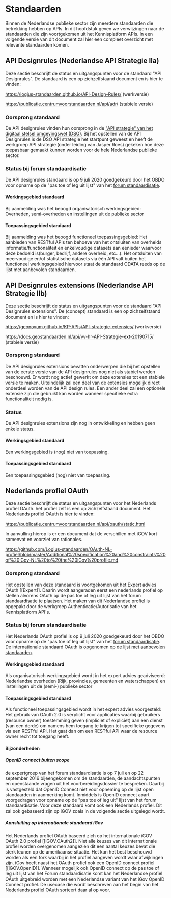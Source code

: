 # Standaarden
Binnen de Nederlandse publieke sector zijn meerdere standaarden die betrekking hebben op APIs. In dit hoofdstuk geven we verwijzingen naar de standaarden die zijn voortgekomen uit het Kennisplatform APIs. In een volgende versie van dit document zal hier een compleet overzicht met relevante standaarden komen.

## API Designrules (Nederlandse API Strategie IIa)
Deze sectie beschrijft de status en uitgangspunten voor de standaard "API Designrules". De standaard is een op zichzelfstaand document en is hier te vinden:

<!-- https://geonovum.github.io/API-Designrules/ (werkversie) -->
https://logius-standaarden.github.io/API-Design-Rules/ (werkversie)

<!-- https://docs.geostandaarden.nl/api/API-Designrules/ (stabiele versie) -->
https://publicatie.centrumvoorstandaarden.nl/api/adr/ (stabiele versie)

### Oorsprong standaard
De API designrules vinden hun oorsprong in de ["API strategie" van het digitaal stelsel omgevingswet (DSO)](https://aandeslagmetdeomgevingswet.nl/digitaal-stelsel/aansluiten/standaarden/api-en-uri-strategie/). Bij het opstellen van de API Designrules is de DSO API strategie het startpunt geweest en heeft de werkgroep API strategie (onder leiding van Jasper Roes) gekeken hoe deze toepasbaar gemaakt kunnen worden voor de hele Nederlandse publieke sector.
### Status bij forum standaardisatie
De API designrules standaard is op 9 juli 2020 goedgekeurd door het OBDO voor opname op de "pas toe of leg uit lijst" van het [forum standaardisatie](https://www.forumstandaardisatie.nl/lijst-open-standaarden/in_lijst/verplicht-pas-toe-leg-uit). 
#### Werkingsgebied standaard
Bij aanmelding was het beoogd organisatorisch werkingsgebied:
Overheden, semi-overheden en instellingen uit de publieke sector
#### Toepassingsgebied standaard
Bij aanmelding was het beoogd functioneel toepassingsgebied:
Het aanbieden van RESTful APIs ten behoeve van het ontsluiten van overheids informatie/functionaliteit en enkelvoudige datasets aan eenieder waarvoor deze bedoeld is(burger, bedrijf, andere overheid, etc…). Het ontsluiten van meervoudige en/of statistische datasets via één API valt buiten het functioneel werkingsgebied hiervoor staat de standaard ODATA reeds op de lijst met aanbevolen standaarden. 

## API Designrules extensions (Nederlandse API Strategie IIb)
Deze sectie beschrijft de status en uitgangspunten voor de standaard "API Designrules extensions". De (concept) standaard is een op zichzelfstaand document en is hier te vinden:

https://geonovum.github.io/KP-APIs/API-strategie-extensies/ (werkversie)

https://docs.geostandaarden.nl/api/vv-hr-API-Strategie-ext-20190715/ (stabiele versie)

### Oorsprong standaard
De API designrules extensions bevatten onderwerpen die bij het opstellen van de eerste versie van de API designrules nog niet als stabiel werden beschouwd. Er wordt nog actief gewerkt om deze extensies tot een stabiele versie te maken. Uiteindelijk zal een deel van de extensies mogelijk direct onderdeel worden van de API design rules. Een ander deel zal een optionele extensie zijn die gebruikt kan worden wanneer specifieke extra functionaliteit nodig is.
### Status 
De API designrules extensions zijn nog in ontwikkeling en hebben geen enkele status.
#### Werkingsgebied standaard
Een werkingsgebied is (nog) niet van toepassing.
#### Toepassingsgebied standaard
Een toepassingsgebied (nog) niet van toepassing.

## Nederlands profiel OAuth

Deze sectie beschrijft de status en uitgangspunten voor het Nederlands profiel OAuth. het profiel zelf is een op zichzelfstaand document.
Het Nederlands profiel OAuth is hier te vinden:
<!-- https://geonovum.github.io/KP-APIs-OAuthNL/#dutch-government-assurance-profile-for-oauth-2-0 -->
https://publicatie.centrumvoorstandaarden.nl/api/oauth/static.html

In aanvulling hierop is er een document dat de verschillen met iGOV kort samenvat en voorziet van rationales.
<!-- https://github.com/Geonovum/KP-APIs-OAuthNL/blob/master/Additional%20specification%20and%20constraints%20of%20iGov-NL%20to%20the%20iGov%20profile.md -->
https://github.com/Logius-standaarden/OAuth-NL-profiel/blob/master/Additional%20specification%20and%20constraints%20of%20iGov-NL%20to%20the%20iGov%20profile.md

### Oorsprong standaard

Het opstellen van deze standaard is voortgekomen uit het Expert advies OAuth [[Expert]]. Daarin wordt aangeraden eerst een nederlands profiel op stellen alvorens OAuth op de pas toe of leg uit lijst van het forum standaardisatie te plaatsen. Het maken van dit Nederlandse profiel is opgepakt door de werkgroep Authenticatie/Autorisatie van het Kennisplatform API's.

### Status bij forum standaardisatie
Het Nederlands OAuth profiel is op 9 juli 2020 goedgekeurd door het OBDO voor opname op de "pas toe of leg uit lijst" van het [forum standaardisatie](https://www.forumstandaardisatie.nl/lijst-open-standaarden/in_lijst/verplicht-pas-toe-leg-uit). 
De internationale standaard OAuth is opgenomen op [de lijst met aanbevolen standaarden](https://www.forumstandaardisatie.nl/open-standaarden/lijst/aanbevolen).

#### Werkingsgebied standaard

Als organisatorisch werkingsgebied wordt in het expert advies geadviseerd:
Nederlandse overheden (Rijk, provincies, gemeenten en waterschappen)
en instellingen uit de (semi-) publieke sector

#### Toepassingsgebied standaard

Als functioneel toepassingsgebied wordt in het expert advies voorgesteld:
Het gebruik van OAuth 2.0 is verplicht voor applicaties waarbij gebruikers
(resource owner) toestemming geven (impliciet of expliciet) aan een
dienst (van een derde) om namens hem toegang te krijgen tot specifieke
gegevens via een RESTful API.
Het gaat dan om een RESTful API waar de resource owner recht tot
toegang heeft.

#### Bijzonderheden

##### OpenID connect buiten scope

de expertgroep van het forum standaardisatie is op 7 juli en op 22 september 2016 bijeengekomen
om de standaarden, de aandachtspunten en openstaande vragen uit
het voorbereidingsdossier te bespreken. Daarbij is vastgesteld dat
OpenID Connect niet voor opneming op de lijst open standaarden in
aanmerking komt. Inmiddels is OpenID connect apart voorgedragen voor opname op de "pas toe of leg uit" lijst van het forum standaardisatie. Voor deze standaard komt ook een Nederlands profiel. Dit zal ook gebaseerd zijn op iGOV zoals in de volgende sectie uitgelegd wordt.

##### Aansluiting op internationale standaard iGov
Het Nederlands profiel OAuth baseerd zich op het internationale iGOV OAuth 2.0 profiel [[iGOV.OAuth2]]. Niet alle keuzes van dit internationale profiel worden overgenomen aangezien dit een aantal keuzes bevat die sterk leunen op de amerikaanse situatie. Het kan het best beschouwd worden als een fork waarbij in het profiel aangeven wordt waar afwijkingen zijn.
iGov heeft naast het OAuth profiel ook een OpenID connect profiel [[iGOV.OpenID]]. Wanneer mogelijk ook OpenID connect op de pas toe of leg uit lijst van het Forum standaardisatie komt kan het Nederlandse profiel OAuth uitgebreid worden met een Nederlandse variant van het iGov OpenID Connect profiel. De usecase die wordt beschreven aan het begin van het Nederlands profiel OAuth sorteert daar al op voor.











